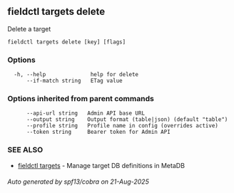 ## fieldctl targets delete

Delete a target

```
fieldctl targets delete [key] [flags]
```

### Options

```
  -h, --help              help for delete
      --if-match string   ETag value
```

### Options inherited from parent commands

```
      --api-url string   Admin API base URL
      --output string    Output format (table|json) (default "table")
      --profile string   Profile name in config (overrides active)
      --token string     Bearer token for Admin API
```

### SEE ALSO

* [fieldctl targets](fieldctl_targets.md)	 - Manage target DB definitions in MetaDB

###### Auto generated by spf13/cobra on 21-Aug-2025
